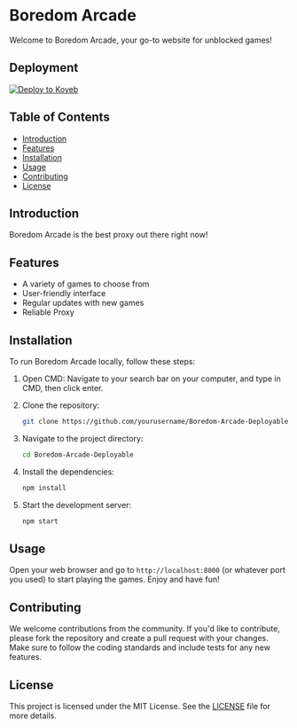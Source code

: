 # Boredom Arcade

Welcome to Boredom Arcade, your go-to website for unblocked games!

## Deployment

[![Deploy to Koyeb](https://www.koyeb.com/static/images/deploy/button.svg)](https://app.koyeb.com/deploy?type=git&repository=https://github.com/ZShark2166/Boredom-Arcade-Deployable&branch=main&name=Boredom-Arcade&build-command=npm%20install&run-command=npm%20start)


## Table of Contents
- [Introduction](#introduction)
- [Features](#features)
- [Installation](#installation)
- [Usage](#usage)
- [Contributing](#contributing)
- [License](#license)

## Introduction
Boredom Arcade is the best proxy out there right now!

## Features
- A variety of games to choose from
- User-friendly interface
- Regular updates with new games
- Reliable Proxy

## Installation
To run Boredom Arcade locally, follow these steps:

1. Open CMD:
    Navigate to your search bar on your computer, and type in CMD, then click enter.
    
2. Clone the repository:
    ```sh
    git clone https://github.com/yourusername/Boredom-Arcade-Deployable.git
    ```
3. Navigate to the project directory:
    ```sh
    cd Boredom-Arcade-Deployable
    ```
4. Install the dependencies:
    ```sh
    npm install
    ```
5. Start the development server:
    ```sh
    npm start
    ```

## Usage
Open your web browser and go to `http://localhost:8000` (or whatever port you used) to start playing the games. Enjoy and have fun!

## Contributing
We welcome contributions from the community. If you'd like to contribute, please fork the repository and create a pull request with your changes. Make sure to follow the coding standards and include tests for any new features.

## License
This project is licensed under the MIT License. See the [LICENSE](LICENSE) file for more details.
